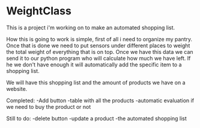 # WeightClass
This is a project i'm working on to make an automated shopping list. 

How this is going to work is simple, first of all i need to organize my pantry. 
Once that is done we need to put sensors under different places to weight the total weight of everything that is on top. 
Once we have this data we can send it to our python program who will calculate how much we have left. 
If he we don't have enough it will automatically add the specific item to a shopping list.

We will have this shopping list and the amount of products we have on a website.

Completed:
-Add button
-table with all the products
-automatic evaluation if we need to buy the product or not

Still to do:
-delete button
-update a product
-the automated shopping list
